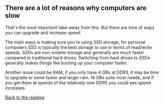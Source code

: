 ## There are a lot of reasons why computers are slow

That's the most important take-away from this. But there are tons of ways you can upgrade and increase speed. 

The main ways is making sure you're using SSD storage, for personal computers SSD is typically the best storage to use in terms of read/write speeds. SSDs are non-volatile storage and generally are much faster compared to traditional hard drives. Switching from hard drives to SSDs generally makes things like booting up your computer faster.

Another issue could be RAM, if you only have 4 GBs at DDR3, it may be time to upgrade to some faster and larger ram. 16 GBs suits most needs, and if you get them at speeds of the relatively new DDR5 you could see speed increases.

[Back to the readme](README.md)